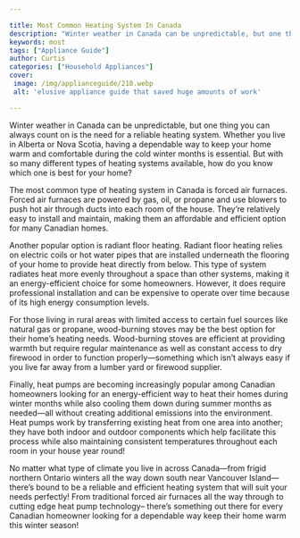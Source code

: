 ```yaml
---

title: Most Common Heating System In Canada
description: "Winter weather in Canada can be unpredictable, but one thing you can always count on is the need for a reliable heating system. Wh...see more detail"
keywords: most
tags: ["Appliance Guide"]
author: Curtis
categories: ["Household Appliances"]
cover: 
 image: /img/applianceguide/210.webp
 alt: 'elusive appliance guide that saved huge amounts of work'

---
```


Winter weather in Canada can be unpredictable, but one thing you can always count on is the need for a reliable heating system. Whether you live in Alberta or Nova Scotia, having a dependable way to keep your home warm and comfortable during the cold winter months is essential. But with so many different types of heating systems available, how do you know which one is best for your home? 

The most common type of heating system in Canada is forced air furnaces. Forced air furnaces are powered by gas, oil, or propane and use blowers to push hot air through ducts into each room of the house. They’re relatively easy to install and maintain, making them an affordable and efficient option for many Canadian homes.

Another popular option is radiant floor heating. Radiant floor heating relies on electric coils or hot water pipes that are installed underneath the flooring of your home to provide heat directly from below. This type of system radiates heat more evenly throughout a space than other systems, making it an energy-efficient choice for some homeowners. However, it does require professional installation and can be expensive to operate over time because of its high energy consumption levels. 

For those living in rural areas with limited access to certain fuel sources like natural gas or propane, wood-burning stoves may be the best option for their home’s heating needs. Wood-burning stoves are efficient at providing warmth but require regular maintenance as well as constant access to dry firewood in order to function properly—something which isn’t always easy if you live far away from a lumber yard or firewood supplier. 

Finally, heat pumps are becoming increasingly popular among Canadian homeowners looking for an energy-efficient way to heat their homes during winter months while also cooling them down during summer months as needed—all without creating additional emissions into the environment. Heat pumps work by transferring existing heat from one area into another; they have both indoor and outdoor components which help facilitate this process while also maintaining consistent temperatures throughout each room in your house year round! 

No matter what type of climate you live in across Canada—from frigid northern Ontario winters all the way down south near Vancouver Island—there’s bound to be a reliable and efficient heating system that will suit your needs perfectly! From traditional forced air furnaces all the way through to cutting edge heat pump technology– there’s something out there for every Canadian homeowner looking for a dependable way keep their home warm this winter season!
